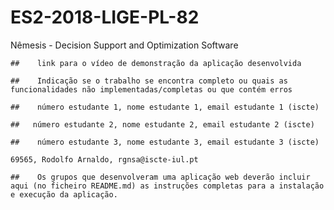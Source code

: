 # ES2-2018-LIGE-PL-82
Nêmesis - Decision Support and Optimization Software

    ##    link para o vídeo de demonstração da aplicação desenvolvida

    ##    Indicação se o trabalho se encontra completo ou quais as funcionalidades não implementadas/completas ou que contém erros

    ##    número estudante 1, nome estudante 1, email estudante 1 (iscte)

    ##   número estudante 2, nome estudante 2, email estudante 2 (iscte)

    ##    número estudante 3, nome estudante 3, email estudante 3 (iscte)
        
    69565, Rodolfo Arnaldo, rgnsa@iscte-iul.pt

    ##    Os grupos que desenvolveram uma aplicação web deverão incluir aqui (no ficheiro README.md) as instruções completas para a instalação e execução da aplicação.
